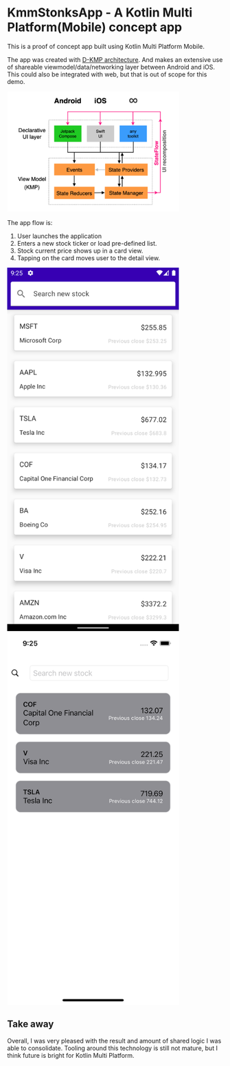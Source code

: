 # KmmStonksApp - A Kotlin Multi Platform(Mobile) concept app

This is a proof of concept app built using Kotlin Multi Platform Mobile.


The app was created with [D-KMP architecture](https://danielebaroncelli.medium.com/the-future-of-apps-declarative-uis-with-kotlin-multiplatform-d-kmp-part-1-3-c0e1530a5343).
And makes an extensive use of shareable viewmodel/data/networking layer between Android and iOS. This could also be integrated with web, but that is out of scope for this demo.


<img src="images/DKMP.png" width="400">


The app flow is:

1. User launches the application
1. Enters a new stock ticker or load pre-defined list.
1. Stock current price shows up in a card view.
1. Tapping on the card moves user to the detail view.

<img src="images/Android.png" width="400"> <img src="images/iOS.png" width="400">

## Take away
Overall, I was very pleased with the result and amount of shared logic I was able to consolidate.
Tooling around this technology is still not mature, but I think future is bright for Kotlin Multi Platform.

